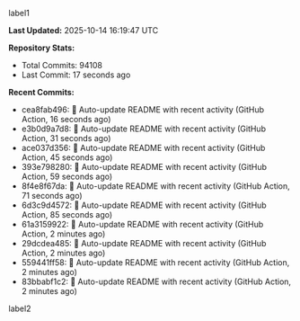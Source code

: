 
label1 
<!-- ACTIVITY_START -->
**Last Updated:** 2025-10-14 16:19:47 UTC

**Repository Stats:**
- Total Commits: 94108
- Last Commit: 17 seconds ago

**Recent Commits:**
- cea8fab496: 🤖 Auto-update README with recent activity (GitHub Action, 16 seconds ago)
- e3b0d9a7d8: 🤖 Auto-update README with recent activity (GitHub Action, 31 seconds ago)
- ace037d356: 🤖 Auto-update README with recent activity (GitHub Action, 45 seconds ago)
- 393e798280: 🤖 Auto-update README with recent activity (GitHub Action, 59 seconds ago)
- 8f4e8f67da: 🤖 Auto-update README with recent activity (GitHub Action, 71 seconds ago)
- 6d3c9d4572: 🤖 Auto-update README with recent activity (GitHub Action, 85 seconds ago)
- 61a3159922: 🤖 Auto-update README with recent activity (GitHub Action, 2 minutes ago)
- 29dcdea485: 🤖 Auto-update README with recent activity (GitHub Action, 2 minutes ago)
- 559441ff58: 🤖 Auto-update README with recent activity (GitHub Action, 2 minutes ago)
- 83bbabf1c2: 🤖 Auto-update README with recent activity (GitHub Action, 2 minutes ago)
<!-- ACTIVITY_END -->

label2
